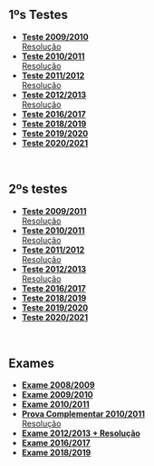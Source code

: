 ## 1ºs Testes
* [**Teste 2009/2010**](teste1_09-10.pdf)
<br>[Resolução](teste1_09-10_res.pdf)
* [**Teste 2010/2011**](teste1_10-11.pdf)
<br>[Resolução](teste1_10-11_res.pdf)
* [**Teste 2011/2012**](teste1_11-12.pdf)
<br>[Resolução](teste1_11-12_res.pdf)
* [**Teste 2012/2013**](teste1_12-13.pdf)
<br>[Resolução](teste1_12-13_res.pdf)
* [**Teste 2016/2017**](teste1_16-17.pdf)
* [**Teste 2018/2019**](teste1_18-19.pdf)
* [**Teste 2019/2020**](teste1_19-20.pdf)
* [**Teste 2020/2021**](teste1_20-21.pdf)

<br>

## 2ºs testes
* [**Teste 2009/2011**](teste2_09-10.pdf)
<br>[Resolução](teste2_09-10_res.pdf)
* [**Teste 2010/2011**](teste2_10-11.pdf)
<br>[Resolução](teste2_10-11_res.pdf)
* [**Teste 2011/2012**](teste2_11-12.pdf)
<br>[Resolução](teste2_11-12_res.pdf)
* [**Teste 2012/2013**](teste2_12-13.pdf)
<br>[Resolução](teste2_12-13_res.pdf)
* [**Teste 2016/2017**](teste2_16-17.pdf)
* [**Teste 2018/2019**](teste2_18-19.pdf)
* [**Teste 2019/2020**](teste2_19-20.pdf)
* [**Teste 2020/2021**](teste2_20-21.pdf)

<br>

## Exames
* [**Exame 2008/2009**](exame_08-09.pdf)
* [**Exame 2009/2010**](exame_09-10.pdf)
* [**Exame 2010/2011**](exame_10-11.pdf)
* [**Prova Complementar 2010/2011**](Prova_Complementar_2010-11.pdf)
<br>[Resolução](Prova_Complementar_2010-11_res.pdf)
* [**Exame 2012/2013 + Resolução**](exame_12-13_res.pdf)
* [**Exame 2016/2017**](exame_16-17.pdf)
* [**Exame 2018/2019**](exame_18-19.pdf)

